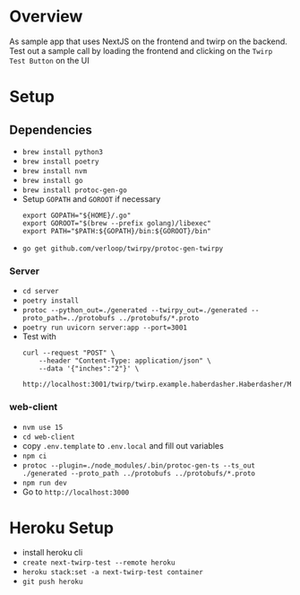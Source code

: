 # Overview
As sample app that uses NextJS on the frontend and twirp on the backend. Test out a sample call by loading the frontend and clicking on the `Twirp Test Button` on the UI

# Setup

## Dependencies
- `brew install python3`
- `brew install poetry`
- `brew install nvm`
- `brew install go`
- `brew install protoc-gen-go`
- Setup `GOPATH` and `GOROOT` if necessary
    ```
    export GOPATH="${HOME}/.go"
    export GOROOT="$(brew --prefix golang)/libexec"
    export PATH="$PATH:${GOPATH}/bin:${GOROOT}/bin"
    ```
- `go get github.com/verloop/twirpy/protoc-gen-twirpy`

### Server
- `cd server`
- `poetry install`
- `protoc --python_out=./generated --twirpy_out=./generated --proto_path=../protobufs ../protobufs/*.proto`
- `poetry run uvicorn server:app --port=3001`
- Test with 
    ```
    curl --request "POST" \
        --header "Content-Type: application/json" \
        --data '{"inches":"2"}' \
        http://localhost:3001/twirp/twirp.example.haberdasher.Haberdasher/MakeHat
    ```

### web-client
- `nvm use 15`
- `cd web-client`
- copy `.env.template` to `.env.local` and fill out variables
- `npm ci`
- `protoc --plugin=./node_modules/.bin/protoc-gen-ts --ts_out ./generated --proto_path ../protobufs ../protobufs/*.proto`
- `npm run dev`
- Go to `http://localhost:3000`


# Heroku Setup
- install heroku cli
- `create next-twirp-test --remote heroku`
- `heroku stack:set -a next-twirp-test container`
- `git push heroku`